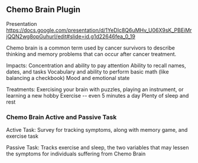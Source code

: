 ## Chemo Brain Plugin

Presentation
https://docs.google.com/presentation/d/1YeDIc8Q6uMHv_U06X9sK_PBEiMrjQQN2wg8opGuhurI/edit#slide=id.g1d22646fea_0_19

Chemo brain is a common term used by cancer survivors to describe thinking and memory problems that can occur after cancer treatment. 

Impacts:
Concentration and ability to pay attention
Ability to recall names, dates, and tasks
Vocabulary and ability to perform basic math (like balancing a checkbook)
Mood and emotional state

Treatments: 
Exercising your brain with puzzles, playing an instrument, or learning a new hobby
Exercise -- even 5 minutes a day
Plenty of sleep and rest

### Chemo Brain Active and Passive Task
Active Task:
Survey for tracking symptoms, along with memory game, and exercise task

Passive Task:
Tracks exercise and sleep, the two variables that may lessen the symptoms for individuals suffering from Chemo Brain